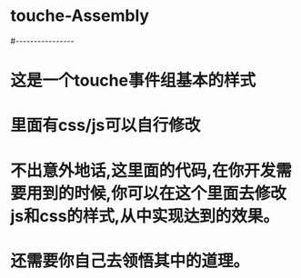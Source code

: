 # touche-Assembly
#----------------
# 这是一个touche事件组基本的样式
# 里面有css/js可以自行修改
# 不出意外地话,这里面的代码,在你开发需要用到的时候,你可以在这个里面去修改js和css的样式,从中实现达到的效果。
# 还需要你自己去领悟其中的道理。
